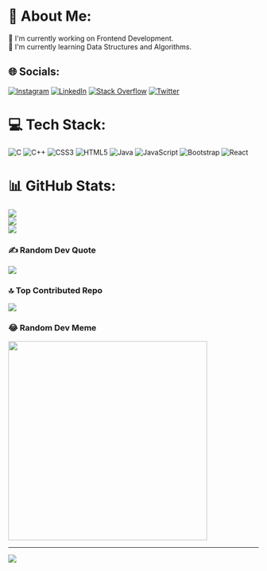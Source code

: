 # 💫 About Me:
🔭 I'm currently working on Frontend Development.<br>🌱 I'm currently learning Data Structures and Algorithms.


## 🌐 Socials:
[![Instagram](https://img.shields.io/badge/Instagram-%23E4405F.svg?logo=Instagram&logoColor=white)](https://www.instagram.com/beingripakraj/?hl=en) [![LinkedIn](https://img.shields.io/badge/LinkedIn-%230077B5.svg?logo=linkedin&logoColor=white)](https://linkedin.com/in/ripakraj) [![Stack Overflow](https://img.shields.io/badge/-Stackoverflow-FE7A16?logo=stack-overflow&logoColor=white)](https://stackoverflow.com/users/22190840) [![Twitter](https://img.shields.io/badge/Twitter-%231DA1F2.svg?logo=Twitter&logoColor=white)](https://twitter.com/iamrpkr) 

# 💻 Tech Stack:
![C](https://img.shields.io/badge/c-%2300599C.svg?style=for-the-badge&logo=c&logoColor=white) ![C++](https://img.shields.io/badge/c++-%2300599C.svg?style=for-the-badge&logo=c%2B%2B&logoColor=white) ![CSS3](https://img.shields.io/badge/css3-%231572B6.svg?style=for-the-badge&logo=css3&logoColor=white) ![HTML5](https://img.shields.io/badge/html5-%23E34F26.svg?style=for-the-badge&logo=html5&logoColor=white) ![Java](https://img.shields.io/badge/java-%23ED8B00.svg?style=for-the-badge&logo=openjdk&logoColor=white) ![JavaScript](https://img.shields.io/badge/javascript-%23323330.svg?style=for-the-badge&logo=javascript&logoColor=%23F7DF1E) ![Bootstrap](https://img.shields.io/badge/bootstrap-%238511FA.svg?style=for-the-badge&logo=bootstrap&logoColor=white) ![React](https://img.shields.io/badge/react-%2320232a.svg?style=for-the-badge&logo=react&logoColor=%2361DAFB)
# 📊 GitHub Stats:
![](https://github-readme-stats.vercel.app/api?username=Ripak2005&theme=dark&hide_border=false&include_all_commits=false&count_private=false)<br/>
![](https://github-readme-streak-stats.herokuapp.com/?user=Ripak2005&theme=dark&hide_border=false)<br/>
![](https://github-readme-stats.vercel.app/api/top-langs/?username=Ripak2005&theme=dark&hide_border=false&include_all_commits=false&count_private=false&layout=compact)

### ✍️ Random Dev Quote
![](https://quotes-github-readme.vercel.app/api?type=horizontal&theme=radical)

### 🔝 Top Contributed Repo
![](https://github-contributor-stats.vercel.app/api?username=Ripak2005&limit=5&theme=dark&combine_all_yearly_contributions=true)

### 😂 Random Dev Meme
<img src='https://randommeme-five.vercel.app/' style="height: 400px;"/>

---
[![](https://visitcount.itsvg.in/api?id=Ripak2005&icon=0&color=0)](https://visitcount.itsvg.in)

<!-- Proudly created with GPRM ( https://gprm.itsvg.in ) -->
